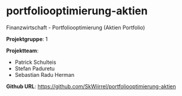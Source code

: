 # portfoliooptimierung-aktien
Finanzwirtschaft - Portfoliooptimierung (Aktien Portfolio)

__Projektgruppe__: 1

__Projektteam__: 
* Patrick Schulteis
* Stefan Paduretu
* Sebastian Radu Herman

__Github URL__:
https://github.com/SkWiirrel/portfoliooptimierung-aktien
